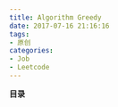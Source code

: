 ```yaml
---
title: Algorithm Greedy
date: 2017-07-16 21:16:16
tags: 
- 原创
categories: 
- Job
- Leetcode
---
```


__目录__

<!-- toc -->
<!--more-->

<!--

# 1 Question-000[★]

____

> 

```Java
```

-->
